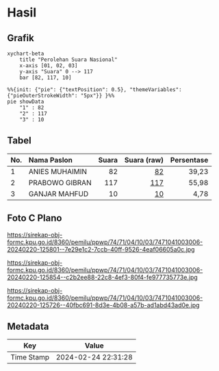 # Hasil

## Grafik

```mermaid
xychart-beta
    title "Perolehan Suara Nasional"
    x-axis [01, 02, 03]
    y-axis "Suara" 0 --> 117
    bar [82, 117, 10]
```

```mermaid
%%{init: {"pie": {"textPosition": 0.5}, "themeVariables": {"pieOuterStrokeWidth": "5px"}} }%%
pie showData
    "1" : 82
    "2" : 117
    "3" : 10
```

## Tabel

| No. | Nama Paslon    | Suara | Suara (raw) | Persentase |
|:--- |:-------------- | -----:| -----------:| ----------:|
| 1   | ANIES MUHAIMIN | 82    | [82][p-1]   | 39,23      |
| 2   | PRABOWO GIBRAN | 117   | [117][p-2]  | 55,98      |
| 3   | GANJAR MAHFUD  | 10    | [10][p-3]   | 4,78       |


[p-1]: https://github.com/gigit-pemilu/pemilu-2024/blob/main/pilpres/hitung-suara/sub/74-sulawesi-tenggara/sub/71-kota-kendari/sub/04-poasia/sub/1003-andonohu/sub/006-tps/sub/paslon-1.txt
[p-2]: https://github.com/gigit-pemilu/pemilu-2024/blob/main/pilpres/hitung-suara/sub/74-sulawesi-tenggara/sub/71-kota-kendari/sub/04-poasia/sub/1003-andonohu/sub/006-tps/sub/paslon-2.txt
[p-3]: https://github.com/gigit-pemilu/pemilu-2024/blob/main/pilpres/hitung-suara/sub/74-sulawesi-tenggara/sub/71-kota-kendari/sub/04-poasia/sub/1003-andonohu/sub/006-tps/sub/paslon-3.txt

## Foto C Plano

https://sirekap-obj-formc.kpu.go.id/8360/pemilu/ppwp/74/71/04/10/03/7471041003006-20240220-125801--7e29e1c2-7ccb-40ff-9526-4eaf06605a0c.jpg

https://sirekap-obj-formc.kpu.go.id/8360/pemilu/ppwp/74/71/04/10/03/7471041003006-20240220-125854--c2b2ee88-22c8-4ef3-80f4-fe977735773e.jpg

https://sirekap-obj-formc.kpu.go.id/8360/pemilu/ppwp/74/71/04/10/03/7471041003006-20240220-125726--40fbc691-8d3e-4b08-a57b-ad1abd43ad0e.jpg


## Metadata

| Key        | Value               |
| ---------- | ------------------- |
| Time Stamp | 2024-02-24 22:31:28 |



